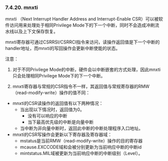 ### **7.4.20. mnxti**

mnxti （Next Interrupt Handler Address and Interrupt-Enable CSR）可以被软件访问用来处理处于相同Privilege Mode下的下一个中断，同时不会造成冲刷流水线以及上下文保存恢复。

mnxti寄存器可通过CSRRSI/CSRRCI指令来访问，读操作返回值是下一个中断的handler地址，而mnxti的写回操作会更新中断使能的状态。

注意：

1. 对于不同Privilege Mode的中断，硬件会以中断嵌套的方式处理，因此mnxti只会处理相同Privilege Mode下的下一个中断。

2. mnxti寄存器与常规的CSR指令不一样，其返回值与常规寄存器的RMW（read-modify-write）操作的值不同：

- mnxti的CSR读操作的返回值有以下两种情况：
  - 当出现以下情况时，返回值为0。
    - 没有可以响应的中断
    - 当下最高优先级的中断是向量中断
  - 当中断为非向量中断时，返回此中断的中断处理程序入口地址。
- mnxti的CSR写操作会更新以下寄存器及寄存器域：
  - mstatus是当前RMW（read-modify-write）操作的目的寄存器
  - mcause.EXCCODE域和会被分别更新为当前响应中断的中断id
  - mintstatus.MIL域被更新为当前响应中断的中断级别（Level）。


